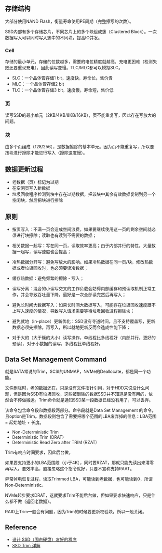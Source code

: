 ## 存储结构

大部分使用NAND Flash，衡量寿命使用PE周期（完整擦写的次数）。

SSD内部有多个存储芯片，不同芯片上的多个块组成簇（Clustered Block）。一次数据写入可以同时写入簇中的不同块，提高IO并发。

### Cell

存储的最小单元，存储的位数越多，需要的电位精度就越高，充电更困难（检测失败还要重现充电），因此读写变慢。TLC/MLC都可以模拟SLC。

+ SLC：一个晶体管存储1 bit，速度快，寿命长，售价贵
+ MLC：一个晶体管存储2 bit
+ TLC：一个晶体管存储3 bit，速度慢，寿命短，售价低

### 页

读写SSD的最小单元（2KB/4KB/8KB/16KB），页不能重复写，因此存在写放大的问题。

### 块

由多个页组成（128/256），是数据擦除的基本单元。因为页不能重复写，所以要按块进行擦除才能进行写入（擦除速度慢）。

## 数据更新过程

+ 老数据（页）标记为过期
+ 在空闲页写入新数据
+ 垃圾回收程序检测到块中存在过期数据，把该块中其余有效数据复制到另一个空闲块，然后把块进行擦除

## 原则

+ 按页写入：不满一页会造成空间浪费，如果要继续使用这一页的剩余空间就必须进行块擦除；读取也有读到不需要的数据；

+ 相关数据一起写：写在同一页，读取效率更高；由于内部并行的特性，大量数据一起写，读写速度也会提高；

+ 冷热数据分开写：避免写放大的影响。如果冷热数据在同一页/块，修改热数据或者垃圾回收时，也必须要读冷数据；

+ 缓存热数据：避免频繁的擦除 - 写入；

+ 读写分离：混合的小读写交叉的工作负载会妨碍内部缓存和预读取机制正常工作，并会导致吞吐量下降。最好是一次全部读完然后再写入；

+ 避免长时间大数据写入：如果长时间大数据写入，可能存在垃圾回收速度跟不上写入速度的情况，导致写入请求需要等待垃圾回收进程擦除块；

+ 避免就地（in-place）更新优化：SSD没有寻道时间，且不支持覆盖写，更新数据必须先擦除，再写入，所以就地更新反而会造成性能下降；

+ 对于大的（大于簇的大小）读写操作，单线程比多线程好（内部并行，更好的预读），对于小数据的读写，多线程比单线程好。

## Data Set Management Command

就是SATA常说的Trim，SCSI的UNMAP，NVMe的Deallocate，都是同一个功能。

文件删除时，老的数据还在，只是没有文件指针引用，对于HDD来说没什么问题，但是因为SSD有垃圾回收，这些被删除的数据SSD并不知道是没有用的，依然会不停做搬运。Trim命令就是通知SSD某一段数据已经没有用了，可以丢弃。

该命令包含命令段和数据段两部分。命令段就是Data Set Management 的命令，且option是Trim。数据段则包含了需要把哪个范围的LBA废弃掉的信息：LBA范围 = 起始地址 + 长度。

+ Non-Deterministic Trim
+ Deterministic Trim (DRAT)
+ Deterministic Read Zero after TRIM (RZAT)

Trim有响应时间要求，因此后台做。

如果要支持更小的LBA范围段（小于4K），同时要RZAT，那就只能先读出来清零再写入。要效率高，直接忽略这个指令就好，只要不宣称支持RAAT。

异常掉电恢复过程，读取Trimmed LBA，可能读到老数据，也可能读到0，所谓Non-Deterministic。

NVMe起步要求DRAT，这就要求Trim不能后台做，但如果要求快速响应，只是什么都不做（返回老数据）。

RAID上Trim一般会有问题，因为Trim的时候要更新校验块，所以一般关闭。

## Reference

+ [设计 SSD（固态硬盘）友好的程序](https://www.jianshu.com/p/9eb1eaf30f60)
+ [SSD Trim 详解](http://www.ssdfans.com/blog/2016/07/10/ssd-trim-%E8%AF%A6%E8%A7%A3/)

